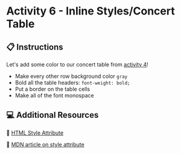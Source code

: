 # Activity 6 - Inline Styles/Concert Table

## 📋 Instructions

Let's add some color to our concert table from [activity 4](../Activity%204/Instructions.md)!

 - Make every other row background color `gray`
 - Bold all the table headers: `font-weight: bold;` 
 - Put a border on the table cells 
 - Make all of the font monospace

## 💻 Additional Resources

💫 [HTML Style Attribute](https://www.youtube.com/watch?v=eJJa91JZQ84)

💫 [MDN article on style attribute](https://developer.mozilla.org/en-US/docs/Web/HTML/Global_attributes/style)